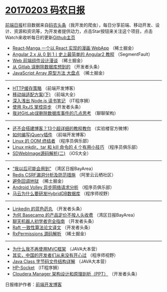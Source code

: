 # [20170203 码农日报](03.md)

[前端日报](https://qdkfweb.cn/c/news)栏目数据来自[码农头条](https://toutiao.qdkfweb.cn/)（我开发的爬虫），每日分享前端、移动开发、设计、资源和资讯等，为开发者提供动力，点击Star按钮来关注这个项目，点击Watch来收听每日的更新[Github主页](https://github.com/kujian/frontendDaily)
* [React-Manga 一个以 React 实现的漫画 WebApp](https://toutiao.qdkfweb.cn/24536.html) （稀土掘金）
* [Angular 2.x 从 0 到 1丨史上最简单的 Angular2 教程](https://toutiao.qdkfweb.cn/24510.html) （SegmentFault）
* [Web 前端组件设计漫谈](https://toutiao.qdkfweb.cn/24534.html) （稀土掘金）
* [从 Gitlab 误删除数据库想到的](https://toutiao.qdkfweb.cn/24506.html) （开发者头条）
* [JavaScript Array 原型方法 大盘点](https://toutiao.qdkfweb.cn/24535.html) （稀土掘金）

***
* [HTTP缓存策略](https://toutiao.qdkfweb.cn/24610.html) （前端开发博客）
* [移动端适配方案(下)](https://toutiao.qdkfweb.cn/24482.html) （前端大全）
* [深入浅出 Node.js 读书笔记](https://toutiao.qdkfweb.cn/24522.html) （IT程序狮）
* [使用 RxJS 掌控异步](https://toutiao.qdkfweb.cn/24599.html) （开发者头条）
* [我对GitLab误删除数据库事件的几点思考](https://toutiao.qdkfweb.cn/24481.html) （聊聊架构）

***
* [还不会搭建博客？13个超详细的教程教你](https://toutiao.qdkfweb.cn/24517.html) （实验楼官方微博）
* [如何编写jQuery插件](https://toutiao.qdkfweb.cn/24526.html) （前端开发博客）
* [Linux 的 OOM 终结者](https://toutiao.qdkfweb.cn/24594.html) （程序员俱乐部）
* [Linux mkdir、tar 和 kill 命令的 4 个有用小技巧](https://toutiao.qdkfweb.cn/24596.html) （程序员俱乐部）
* [SDWebImage源码解析(二)](https://toutiao.qdkfweb.cn/24466.html) （iOS大全）

***
* [&#8220;我以后可能会用到&#8221;](https://toutiao.qdkfweb.cn/24468.html) （湾区日报BayArea）
* [Redis CSRF漏洞分析及防范措施](https://toutiao.qdkfweb.cn/24483.html) （阿里云云栖社区）
* [避免回调地狱](https://toutiao.qdkfweb.cn/24612.html) （稀土掘金）
* [Android Volley 异步网络请求分析](https://toutiao.qdkfweb.cn/24493.html) （程序员俱乐部）
* [马云为什么要研发HybridDB数据库](https://toutiao.qdkfweb.cn/24604.html) （程序师视野）

***
* [Linkedin 的蓝色药丸](https://toutiao.qdkfweb.cn/24504.html) （开发者头条）
* [为何 Basecamp 的产品定价不按人头收费](https://toutiao.qdkfweb.cn/24587.html) （湾区日报BayArea）
* [聊天机器人初学者完全指南](https://toutiao.qdkfweb.cn/24598.html) （开发者头条）
* [Raft 一致性算法论文译文](https://toutiao.qdkfweb.cn/24601.html) （开发者头条）
* [RxPermissions 源码解析](https://toutiao.qdkfweb.cn/24613.html) （稀土掘金）

***
* [为什么我不再使用MVC框架](https://toutiao.qdkfweb.cn/24488.html) （JAVA大本营）
* [其实，中国的开发者们从来没有开心过](https://toutiao.qdkfweb.cn/24603.html) （程序师视野）
* [Java Class 字节码文件结构详解](https://toutiao.qdkfweb.cn/24593.html) （JAVA大本营）
* [HP-Socket](https://toutiao.qdkfweb.cn/24521.html) （IT程序狮）
* [Cloudera Manager 架构设计和原理剖析（PPT）](https://toutiao.qdkfweb.cn/24503.html) （开发者头条）

日报维护作者：[前端开发博客](https://qdkfweb.cn/) 